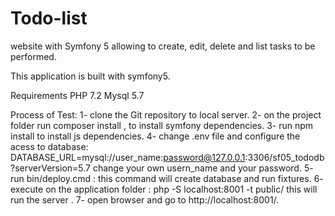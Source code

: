 # Todo-list

website with Symfony 5 allowing to create, edit, delete and list tasks to be performed.

This application is built with symfony5.

Requirements
PHP 7.2
Mysql 5.7


Process of Test:
1- clone the Git repository to local server.
2- on the project folder run composer install , to install symfony dependencies.
3- run npm install to install js dependencies.
4- change .env file and configure the acess to database:
DATABASE_URL=mysql://user_name:password@127.0.0.1:3306/sf05_tododb?serverVersion=5.7
change your own usern_name and your password.
5- run bin/deploy.cmd : this command will create database and run fixtures.
6- execute on the application folder : php -S localhost:8001 -t public/
this will run the server .
7- open browser and go to http://localhost:8001/.
